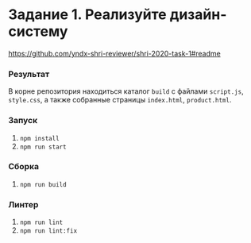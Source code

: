 # Задание 1. Реализуйте дизайн-систему
https://github.com/yndx-shri-reviewer/shri-2020-task-1#readme

### Результат
В корне репозитория находиться каталог `build` с файлами `script.js`, `style.css`, 
а также собранные страницы `index.html`, `product.html`. 



### Запуск
1. `npm install`      
2. `npm run start`

### Сборка      
1. `npm run build`

### Линтер     
1. `npm run lint`
2. `npm run lint:fix` 

